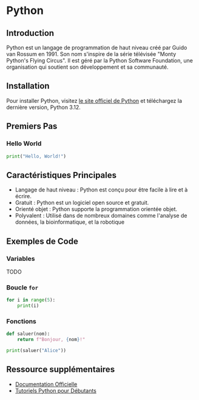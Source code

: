 # Python

## Introduction

Python est un langage de programmation de haut niveau créé par Guido van Rossum en 1991.
Son nom s'inspire de la série télévisée "Monty Python's Flying Circus".
Il est géré par la Python Software Foundation, une organisation qui soutient son développement et sa communauté.

## Installation

Pour installer Python, visitez [le site officiel de Python](https://www.python.org/downloads/) et téléchargez la dernière version, Python 3.12.

## Premiers Pas

### Hello World

```python
print("Hello, World!")
```

## Caractéristiques Principales

- Langage de haut niveau : Python est conçu pour être facile à lire et à écrire.
- Gratuit : Python est un logiciel open source et gratuit.
- Orienté objet : Python supporte la programmation orientée objet.
- Polyvalent : Utilisé dans de nombreux domaines comme l'analyse de données, la bioinformatique, et la robotique

## Exemples de Code

### Variables

TODO

### Boucle `for`

```python
for i in range(5):
    print(i)
```

### Fonctions

```python
def saluer(nom):
    return f"Bonjour, {nom}!"

print(saluer("Alice"))
```

## Ressource supplémentaires

- [Documentation Officielle](https://docs.python.org/3/)
- [Tutoriels Python pour Débutants](https://www.learnpython.org/)
